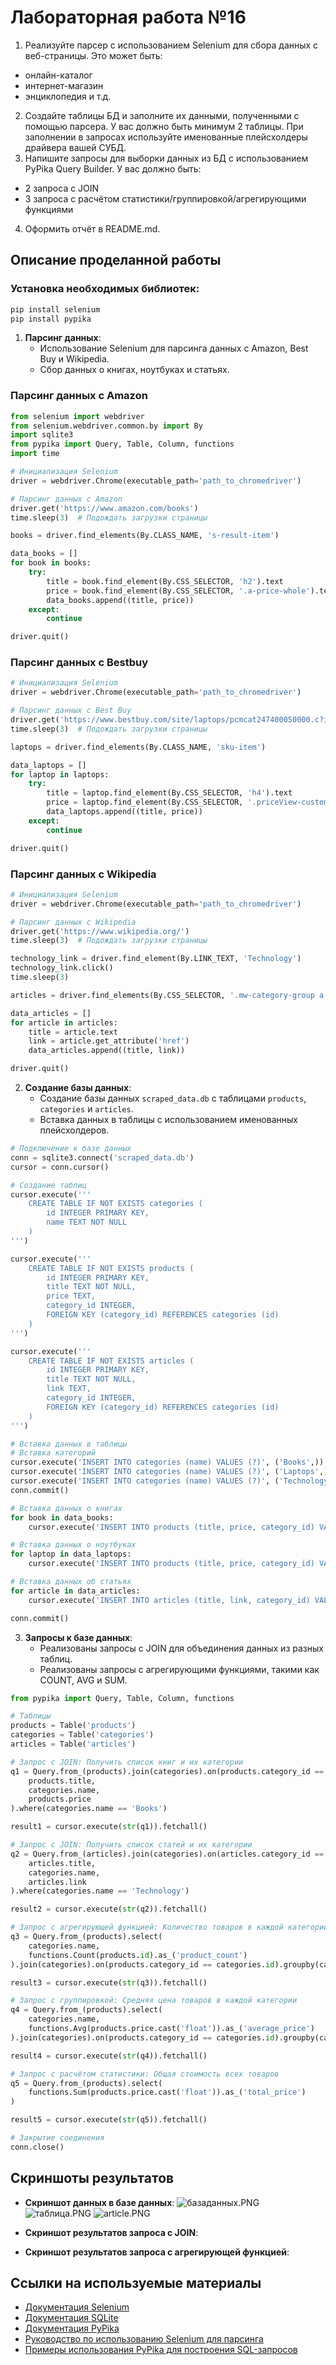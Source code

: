 # Лабораторная работа №16
1. Реализуйте парсер с использованием Selenium для сбора данных с веб-страницы. Это может быть:
- онлайн-каталог
- интернет-магазин
- энциклопедия и т.д.
2. Создайте таблицы БД и заполните их данными, полученными с помощью парсера. У вас должно быть минимум 2 таблицы. При заполнении в запросах используйте именованные плейсхолдеры драйвера вашей СУБД.
3. Напишите запросы для выборки данных из БД с использованием PyPika Query Builder. У вас должно быть:
- 2 запроса с JOIN
- 3 запроса с расчётом статистики/группировкой/агрегирующими функциями
4. Оформить отчёт в README.md.
## Описание проделанной работы
### Установка необходимых библиотек:
``` py
pip install selenium
pip install pypika
```
1. **Парсинг данных**:
   - Использование Selenium для парсинга данных с Amazon, Best Buy и Wikipedia.
   - Сбор данных о книгах, ноутбуках и статьях.
### Парсинг данных с Amazon
``` py
from selenium import webdriver
from selenium.webdriver.common.by import By
import sqlite3
from pypika import Query, Table, Column, functions
import time

# Инициализация Selenium
driver = webdriver.Chrome(executable_path='path_to_chromedriver')

# Парсинг данных с Amazon
driver.get('https://www.amazon.com/books')
time.sleep(3)  # Подождать загрузки страницы

books = driver.find_elements(By.CLASS_NAME, 's-result-item')

data_books = []
for book in books:
    try:
        title = book.find_element(By.CSS_SELECTOR, 'h2').text
        price = book.find_element(By.CSS_SELECTOR, '.a-price-whole').text
        data_books.append((title, price))
    except:
        continue

driver.quit()
```
### Парсинг данных с Bestbuy
``` py
# Инициализация Selenium
driver = webdriver.Chrome(executable_path='path_to_chromedriver')

# Парсинг данных с Best Buy
driver.get('https://www.bestbuy.com/site/laptops/pcmcat247400050000.c?id=pcmcat247400050000')
time.sleep(3)  # Подождать загрузки страницы

laptops = driver.find_elements(By.CLASS_NAME, 'sku-item')

data_laptops = []
for laptop in laptops:
    try:
        title = laptop.find_element(By.CSS_SELECTOR, 'h4').text
        price = laptop.find_element(By.CSS_SELECTOR, '.priceView-customer-price').text
        data_laptops.append((title, price))
    except:
        continue

driver.quit()
```
### Парсинг данных с Wikipedia
``` py
# Инициализация Selenium
driver = webdriver.Chrome(executable_path='path_to_chromedriver')

# Парсинг данных с Wikipedia
driver.get('https://www.wikipedia.org/')
time.sleep(3)  # Подождать загрузки страницы

technology_link = driver.find_element(By.LINK_TEXT, 'Technology')
technology_link.click()
time.sleep(3)

articles = driver.find_elements(By.CSS_SELECTOR, '.mw-category-group a')

data_articles = []
for article in articles:
    title = article.text
    link = article.get_attribute('href')
    data_articles.append((title, link))

driver.quit()
```
2. **Создание базы данных**:
   - Создание базы данных `scraped_data.db` с таблицами `products`, `categories` и `articles`.
   - Вставка данных в таблицы с использованием именованных плейсхолдеров.
``` py
# Подключение к базе данных
conn = sqlite3.connect('scraped_data.db')
cursor = conn.cursor()

# Создание таблиц
cursor.execute('''
    CREATE TABLE IF NOT EXISTS categories (
        id INTEGER PRIMARY KEY,
        name TEXT NOT NULL
    )
''')

cursor.execute('''
    CREATE TABLE IF NOT EXISTS products (
        id INTEGER PRIMARY KEY,
        title TEXT NOT NULL,
        price TEXT,
        category_id INTEGER,
        FOREIGN KEY (category_id) REFERENCES categories (id)
    )
''')

cursor.execute('''
    CREATE TABLE IF NOT EXISTS articles (
        id INTEGER PRIMARY KEY,
        title TEXT NOT NULL,
        link TEXT,
        category_id INTEGER,
        FOREIGN KEY (category_id) REFERENCES categories (id)
    )
''')

# Вставка данных в таблицы
# Вставка категорий
cursor.execute('INSERT INTO categories (name) VALUES (?)', ('Books',))
cursor.execute('INSERT INTO categories (name) VALUES (?)', ('Laptops',))
cursor.execute('INSERT INTO categories (name) VALUES (?)', ('Technology',))
conn.commit()

# Вставка данных о книгах
for book in data_books:
    cursor.execute('INSERT INTO products (title, price, category_id) VALUES (?, ?, ?)', (book[0], book[1], 1))

# Вставка данных о ноутбуках
for laptop in data_laptops:
    cursor.execute('INSERT INTO products (title, price, category_id) VALUES (?, ?, ?)', (laptop[0], laptop[1], 2))

# Вставка данных об статьях
for article in data_articles:
    cursor.execute('INSERT INTO articles (title, link, category_id) VALUES (?, ?, ?)', (article[0], article[1], 3))

conn.commit()
```
3. **Запросы к базе данных**:
   - Реализованы запросы с JOIN для объединения данных из разных таблиц.
   - Реализованы запросы с агрегирующими функциями, такими как COUNT, AVG и SUM.
``` py
from pypika import Query, Table, Column, functions

# Таблицы
products = Table('products')
categories = Table('categories')
articles = Table('articles')

# Запрос с JOIN: Получить список книг и их категории
q1 = Query.from_(products).join(categories).on(products.category_id == categories.id).select(
    products.title,
    categories.name,
    products.price
).where(categories.name == 'Books')

result1 = cursor.execute(str(q1)).fetchall()

# Запрос с JOIN: Получить список статей и их категории
q2 = Query.from_(articles).join(categories).on(articles.category_id == categories.id).select(
    articles.title,
    categories.name,
    articles.link
).where(categories.name == 'Technology')

result2 = cursor.execute(str(q2)).fetchall()

# Запрос с агрегирующей функцией: Количество товаров в каждой категории
q3 = Query.from_(products).select(
    categories.name,
    functions.Count(products.id).as_('product_count')
).join(categories).on(products.category_id == categories.id).groupby(categories.name)

result3 = cursor.execute(str(q3)).fetchall()

# Запрос с группировкой: Средняя цена товаров в каждой категории
q4 = Query.from_(products).select(
    categories.name,
    functions.Avg(products.price.cast('float')).as_('average_price')
).join(categories).on(products.category_id == categories.id).groupby(categories.name)

result4 = cursor.execute(str(q4)).fetchall()

# Запрос с расчётом статистики: Общая стоимость всех товаров
q5 = Query.from_(products).select(
    functions.Sum(products.price.cast('float')).as_('total_price')
)

result5 = cursor.execute(str(q5)).fetchall()

# Закрытие соединения
conn.close()
```
## Скриншоты результатов

- **Скриншот данных в базе данных**:
![базаданных.PNG](базаданных.PNG)
![таблица.PNG](таблица.PNG)
![article.PNG](article.PNG)
- **Скриншот результатов запроса с JOIN**:

  

- **Скриншот результатов запроса с агрегирующей функцией**:

  

## Ссылки на используемые материалы

- [Документация Selenium](https://www.selenium.dev/documentation/)
- [Документация SQLite](https://www.sqlite.org/docs.html)
- [Документация PyPika](https://pypika.readthedocs.io/en/latest/)
- [Руководство по использованию Selenium для парсинга](https://realpython.com/modern-web-automation-with-python-and-selenium/)
- [Примеры использования PyPika для построения SQL-запросов](https://github.com/kayak/pypika)
